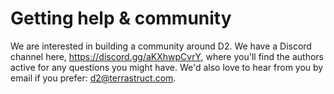 # Getting help & community

We are interested in building a community around D2. We have a Discord channel here, <a
href="https://discord.gg/aKXhwpCvrY">https://discord.gg/aKXhwpCvrY</a>, where you'll find
the authors active for any questions you might have. We'd also love to hear from you by
email if you prefer: d2@terrastruct.com.
